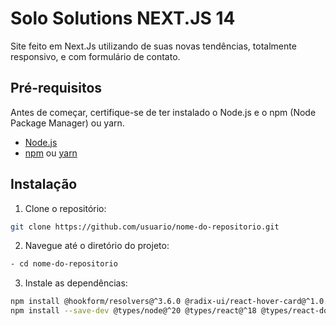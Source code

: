 # Solo Solutions NEXT.JS 14

Site feito em Next.Js utilizando de suas novas tendências, totalmente responsivo, e com formulário de contato.

## Pré-requisitos

Antes de começar, certifique-se de ter instalado o Node.js e o npm (Node Package Manager) ou yarn.

- [Node.js](https://nodejs.org/)
- [npm](https://www.npmjs.com/) ou [yarn](https://yarnpkg.com/)

## Instalação

1. Clone o repositório:

```bash
git clone https://github.com/usuario/nome-do-repositorio.git
```

2. Navegue até o diretório do projeto:
   
```bash
- cd nome-do-repositorio
```
3. Instale as dependências:
   
```bash
npm install @hookform/resolvers@^3.6.0 @radix-ui/react-hover-card@^1.0.7 @radix-ui/react-label@^2.0.2 @radix-ui/react-slot@^1.0.2 @radix-ui/react-toast@^1.2.0 @shadcn/ui@^0.0.4 axios@^1.7.2 class-variance-authority@^0.7.0 clsx@^2.1.1 dotenv@^16.4.5 lucide-react@^0.394.0 next@14.2.4 nodemailer@^6.9.14 react@^18 react-dom@^18 react-hook-form@^7.51.5 tailwind-merge@^2.3.0 tailwindcss-animate@^1.0.7 zod@^3.23.8
npm install --save-dev @types/node@^20 @types/react@^18 @types/react-dom@^18 eslint@^8 eslint-config-next@14.2.4 postcss@^8 tailwindcss@^3.4.1 typescript@^5
```
